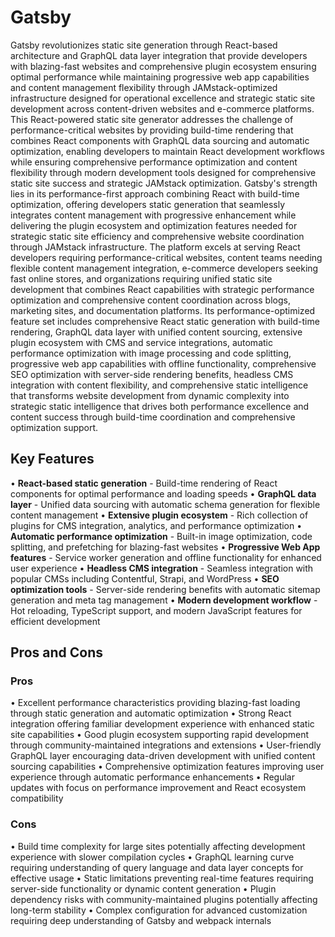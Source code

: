 # Gatsby

Gatsby revolutionizes static site generation through React-based architecture and GraphQL data layer integration that provide developers with blazing-fast websites and comprehensive plugin ecosystem ensuring optimal performance while maintaining progressive web app capabilities and content management flexibility through JAMstack-optimized infrastructure designed for operational excellence and strategic static site development across content-driven websites and e-commerce platforms. This React-powered static site generator addresses the challenge of performance-critical websites by providing build-time rendering that combines React components with GraphQL data sourcing and automatic optimization, enabling developers to maintain React development workflows while ensuring comprehensive performance optimization and content flexibility through modern development tools designed for comprehensive static site success and strategic JAMstack optimization. Gatsby's strength lies in its performance-first approach combining React with build-time optimization, offering developers static generation that seamlessly integrates content management with progressive enhancement while delivering the plugin ecosystem and optimization features needed for strategic static site efficiency and comprehensive website coordination through JAMstack infrastructure. The platform excels at serving React developers requiring performance-critical websites, content teams needing flexible content management integration, e-commerce developers seeking fast online stores, and organizations requiring unified static site development that combines React capabilities with strategic performance optimization and comprehensive content coordination across blogs, marketing sites, and documentation platforms. Its performance-optimized feature set includes comprehensive React static generation with build-time rendering, GraphQL data layer with unified content sourcing, extensive plugin ecosystem with CMS and service integrations, automatic performance optimization with image processing and code splitting, progressive web app capabilities with offline functionality, comprehensive SEO optimization with server-side rendering benefits, headless CMS integration with content flexibility, and comprehensive static intelligence that transforms website development from dynamic complexity into strategic static intelligence that drives both performance excellence and content success through build-time coordination and comprehensive optimization support.

## Key Features

• **React-based static generation** - Build-time rendering of React components for optimal performance and loading speeds
• **GraphQL data layer** - Unified data sourcing with automatic schema generation for flexible content management
• **Extensive plugin ecosystem** - Rich collection of plugins for CMS integration, analytics, and performance optimization
• **Automatic performance optimization** - Built-in image optimization, code splitting, and prefetching for blazing-fast websites
• **Progressive Web App features** - Service worker generation and offline functionality for enhanced user experience
• **Headless CMS integration** - Seamless integration with popular CMSs including Contentful, Strapi, and WordPress
• **SEO optimization tools** - Server-side rendering benefits with automatic sitemap generation and meta tag management
• **Modern development workflow** - Hot reloading, TypeScript support, and modern JavaScript features for efficient development

## Pros and Cons

### Pros
• Excellent performance characteristics providing blazing-fast loading through static generation and automatic optimization
• Strong React integration offering familiar development experience with enhanced static site capabilities
• Good plugin ecosystem supporting rapid development through community-maintained integrations and extensions
• User-friendly GraphQL layer encouraging data-driven development with unified content sourcing capabilities
• Comprehensive optimization features improving user experience through automatic performance enhancements
• Regular updates with focus on performance improvement and React ecosystem compatibility

### Cons
• Build time complexity for large sites potentially affecting development experience with slower compilation cycles
• GraphQL learning curve requiring understanding of query language and data layer concepts for effective usage
• Static limitations preventing real-time features requiring server-side functionality or dynamic content generation
• Plugin dependency risks with community-maintained plugins potentially affecting long-term stability
• Complex configuration for advanced customization requiring deep understanding of Gatsby and webpack internals